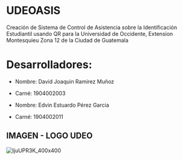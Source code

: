# UDEOASIS
Creación de Sistema de Control de Asistencia sobre la Identificación Estudiantil usando QR para la Universidad de Occidente, Extension Montesquieu Zona 12 de la Ciudad de Guatemala

# Desarrolladores:
- Nombre: David Joaquin Ramirez Muñoz
- Carné: 1904002003

- Nombre: Edvin Estuardo Pérez Garcia
- Carné: 1904002011
## IMAGEN - LOGO UDEO
![IjuUPR3K_400x400](IMG_README/IjuUPR3K_400x400.jpg)
